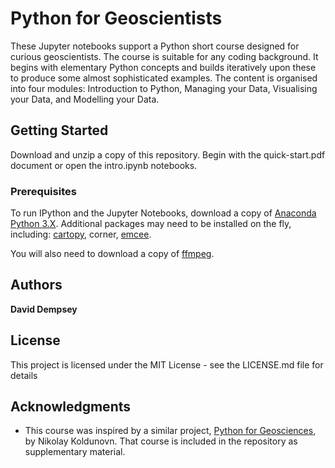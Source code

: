 # Python for Geoscientists

These Jupyter notebooks support a Python short course designed for curious geoscientists. The course is suitable for any coding background. It begins with elementary Python concepts and builds iteratively upon these to produce some almost sophisticated examples. The content is organised into four modules: Introduction to Python, Managing your Data, Visualising your Data, and Modelling your Data. 

## Getting Started

Download and unzip a copy of this repository. Begin with the quick-start.pdf document or open the intro.ipynb notebooks.

### Prerequisites

To run IPython and the Jupyter Notebooks, download a copy of [Anaconda Python 3.X](https://www.anaconda.com/download/). Additional packages may need to be installed on the fly, including: [cartopy](http://scitools.org.uk/cartopy/), corner, [emcee](http://dan.iel.fm/emcee/current/).

You will also need to download a copy of [ffmpeg](https://www.ffmpeg.org/).

## Authors

**David Dempsey**

## License

This project is licensed under the MIT License - see the LICENSE.md file for details

## Acknowledgments

* This course was inspired by a similar project, [Python for Geosciences](https://github.com/koldunovn/python_for_geosciences), by Nikolay Koldunovn. That course is included in the repository as supplementary material.
